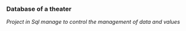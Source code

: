 ### Database of a theater

<i>
  Project in Sql manage to control the management of data and values
</i> 

